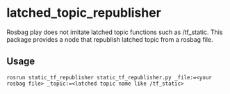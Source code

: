 # latched_topic_republisher

Rosbag play does not imitate latched topic functions such as /tf_static.
This package provides a node that republish latched topic from a rosbag file.

## Usage

```
rosrun static_tf_republisher static_tf_republisher.py _file:=<your rosbag file> _topic:=<latched topic name like /tf_static>
```
